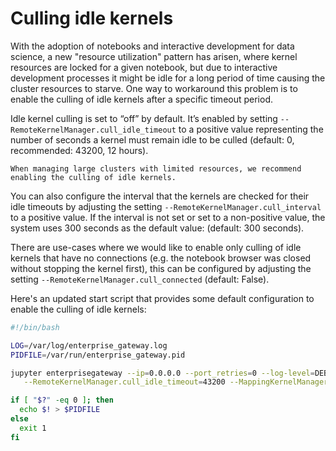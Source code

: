 # Culling idle kernels

With the adoption of notebooks and interactive development for data science, a new "resource utilization" pattern has arisen, where kernel resources are locked for a given notebook, but due to interactive development processes it might be idle for a long period of time causing the cluster resources to starve. One way to workaround this problem is to enable the culling of idle kernels after a specific timeout period.

Idle kernel culling is set to “off” by default. It’s enabled by setting `--RemoteKernelManager.cull_idle_timeout` to a positive value representing the number of seconds a kernel must remain idle to be culled (default: 0, recommended: 43200, 12 hours).

```{tip}
When managing large clusters with limited resources, we recommend enabling the culling of idle kernels.
```

You can also configure the interval that the kernels are checked for their idle timeouts by adjusting the setting `--RemoteKernelManager.cull_interval` to a positive value. If the interval is not set or set to a non-positive value, the system uses 300 seconds as the default value: (default: 300 seconds).

There are use-cases where we would like to enable only culling of idle kernels that have no connections (e.g. the notebook browser was closed without stopping the kernel first), this can be configured by adjusting the setting `--RemoteKernelManager.cull_connected` (default: False).

Here's an updated start script that provides some default configuration to enable the culling of idle kernels:

```bash
#!/bin/bash

LOG=/var/log/enterprise_gateway.log
PIDFILE=/var/run/enterprise_gateway.pid

jupyter enterprisegateway --ip=0.0.0.0 --port_retries=0 --log-level=DEBUG \
   --RemoteKernelManager.cull_idle_timeout=43200 --MappingKernelManager.cull_interval=60 > $LOG 2>&1 &

if [ "$?" -eq 0 ]; then
  echo $! > $PIDFILE
else
  exit 1
fi
```

